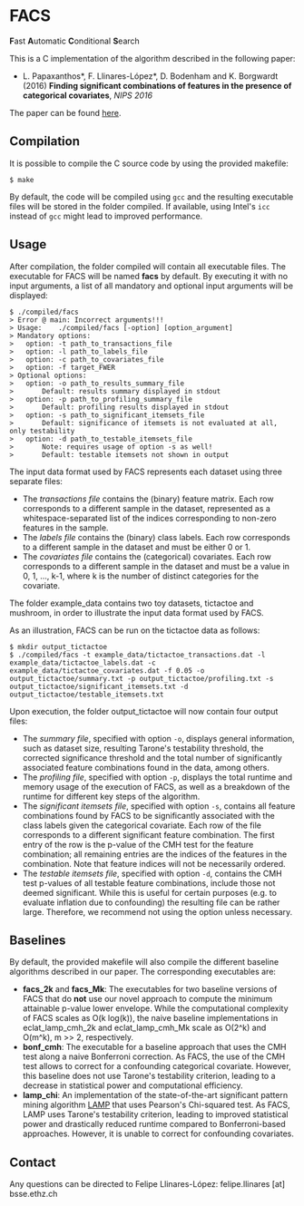 # FACS

**F**ast **A**utomatic **C**onditional **S**earch

This is a C implementation of the algorithm described in the following paper:

+ L. Papaxanthos\*, F. Llinares-López\*, D. Bodenham and K. Borgwardt (2016)
**Finding significant combinations of features in the presence of categorical covariates**, *NIPS 2016*

The paper can be found [here](http://papers.nips.cc/paper/6345-finding-significant-combinations-of-features-in-the-presence-of-categorical-covariates).

## Compilation
It is possible to compile the C source code by using the provided makefile:
```
$ make
```
By default, the code will be compiled using ```gcc``` and the resulting executable files will be stored in the folder compiled. If available, using Intel's ```icc``` instead of ```gcc``` might lead to improved performance.

## Usage

After compilation, the folder compiled will contain all executable files. The executable for FACS will be named **facs** by default. By executing it with no input arguments, a list of all mandatory and optional input arguments will be displayed:

```
$ ./compiled/facs
> Error @ main: Incorrect arguments!!!
> Usage:	./compiled/facs [-option] [option_argument]
> Mandatory options:
> 	option:	-t path_to_transactions_file
> 	option:	-l path_to_labels_file
> 	option:	-c path_to_covariates_file
> 	option:	-f target_FWER
> Optional options:
> 	option:	-o path_to_results_summary_file
> 		Default: results summary displayed in stdout
> 	option:	-p path_to_profiling_summary_file
> 		Default: profiling results displayed in stdout
> 	option:	-s path_to_significant_itemsets_file
> 		Default: significance of itemsets is not evaluated at all, only testability
> 	option:	-d path_to_testable_itemsets_file
> 		Note: requires usage of option -s as well!
> 		Default: testable itemsets not shown in output
```

The input data format used by FACS represents each dataset using three separate files: 

+ The *transactions file* contains the (binary) feature matrix. Each row corresponds to a different sample in the dataset, represented as a whitespace-separated list of the indices corresponding to non-zero features in the sample.
+ The *labels file* contains the (binary) class labels. Each row corresponds to a different sample in the dataset and must be either 0 or 1.
+ The *covariates file* contains the (categorical) covariates. Each row corresponds to a different sample in the dataset and must be a value in 0, 1, ..., k-1, where k is the number of distinct categories for the covariate.

The folder example_data contains two toy datasets, tictactoe and mushroom, in order to illustrate the input data format used by FACS.

As an illustration, FACS can be run on the tictactoe data as follows:

```
$ mkdir output_tictactoe
$ ./compiled/facs -t example_data/tictactoe_transactions.dat -l example_data/tictactoe_labels.dat -c example_data/tictactoe_covariates.dat -f 0.05 -o output_tictactoe/summary.txt -p output_tictactoe/profiling.txt -s output_tictactoe/significant_itemsets.txt -d output_tictactoe/testable_itemsets.txt

```

Upon execution, the folder output_tictactoe will now contain four output files:

+ The *summary file*, specified with option ```-o```, displays general information, such as dataset size, resulting Tarone's testability threshold, the corrected significance threshold and the total number of significantly associated feature combinations found in the data, among others.
+ The *profiling file*, specified with option ```-p```, displays the total runtime and memory usage of the execution of FACS, as well as a breakdown of the runtime for different key steps of the algorithm.
+ The *significant itemsets file*, specified with option ```-s```, contains all feature combinations found by FACS to be significantly associated with the class labels given the categorical covariate. Each row of the file corresponds to a different significant feature combination. The first entry of the row is the p-value of the CMH test for the feature combination; all remaining entries are the indices of the features in the combination. Note that feature indices will not be necessarily ordered.
+ The *testable itemsets file*, specified with option ```-d```, contains the CMH test p-values of all testable feature combinations, include those not deemed significant. While this is useful for certain purposes (e.g. to evaluate inflation due to confounding) the resulting file can be rather large. Therefore, we recommend not using the option unless necessary.

## Baselines

By default, the provided makefile will also compile the different baseline algorithms described in our paper. The corresponding executables are:

+ **facs_2k** and **facs_Mk**: The executables for two baseline versions of FACS that do **not** use our novel approach to compute the minimum attainable p-value lower envelope. While the computational complexity of FACS scales as O(k log(k)), the naive baseline implementations in eclat_lamp_cmh_2k and eclat_lamp_cmh_Mk scale as O(2^k) and O(m^k), m >> 2, respectively.
+ **bonf_cmh**: The executable for a baseline approach that uses the CMH test along a naive Bonferroni correction. As FACS, the use of the CMH test allows to correct for a confounding categorical covariate. However, this baseline does not use Tarone's testability criterion, leading to a decrease in statistical power and computational efficiency.
+ **lamp_chi**: An implementation of the state-of-the-art significant pattern mining algorithm [LAMP](http://a-terada.github.io/lamp/) that uses Pearson's Chi-squared test. As FACS, LAMP uses Tarone's testability criterion, leading to improved statistical power and drastically reduced runtime compared to Bonferroni-based approaches. However, it is unable to correct for confounding covariates.

## Contact 

Any questions can be directed to Felipe Llinares-López: felipe.llinares [at] bsse.ethz.ch  



